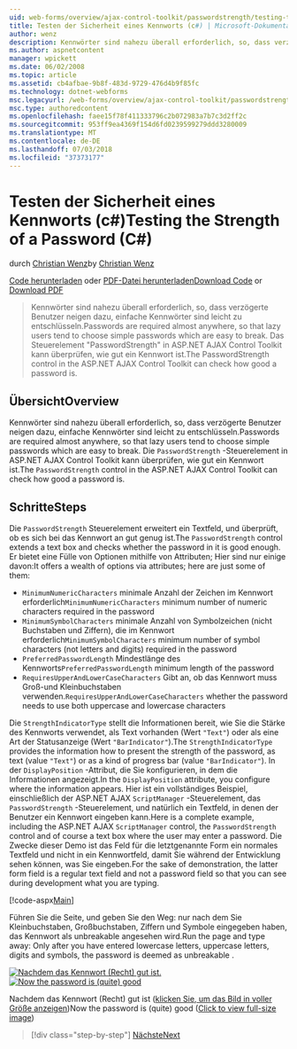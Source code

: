 ```yaml
---
uid: web-forms/overview/ajax-control-toolkit/passwordstrength/testing-the-strength-of-a-password-cs
title: Testen der Sicherheit eines Kennworts (c#) | Microsoft-Dokumentation
author: wenz
description: Kennwörter sind nahezu überall erforderlich, so, dass verzögerte Benutzer neigen dazu, einfache Kennwörter sind leicht zu entschlüsseln. Das Steuerelement, in der ASP-Steuerelements "PasswordStrength". N...
ms.author: aspnetcontent
manager: wpickett
ms.date: 06/02/2008
ms.topic: article
ms.assetid: cb4afbae-9b8f-483d-9729-476d4b9f85fc
ms.technology: dotnet-webforms
msc.legacyurl: /web-forms/overview/ajax-control-toolkit/passwordstrength/testing-the-strength-of-a-password-cs
msc.type: authoredcontent
ms.openlocfilehash: faee15f78f411333796c2b072983a7b7c3d2ff2c
ms.sourcegitcommit: 953ff9ea4369f154d6fd0239599279ddd3280009
ms.translationtype: MT
ms.contentlocale: de-DE
ms.lasthandoff: 07/03/2018
ms.locfileid: "37373177"
---
```

<a name="testing-the-strength-of-a-password-c"></a><span data-ttu-id="d5558-104">Testen der Sicherheit eines Kennworts (c#)</span><span class="sxs-lookup"><span data-stu-id="d5558-104">Testing the Strength of a Password (C#)</span></span>
====================
<span data-ttu-id="d5558-105">durch [Christian Wenz](https://github.com/wenz)</span><span class="sxs-lookup"><span data-stu-id="d5558-105">by [Christian Wenz](https://github.com/wenz)</span></span>

<span data-ttu-id="d5558-106">[Code herunterladen](http://download.microsoft.com/download/9/3/f/93f8daea-bebd-4821-833b-95205389c7d0/PasswordStrength0.cs.zip) oder [PDF-Datei herunterladen](http://download.microsoft.com/download/2/d/c/2dc10e34-6983-41d4-9c08-f78f5387d32b/passwordstrength0CS.pdf)</span><span class="sxs-lookup"><span data-stu-id="d5558-106">[Download Code](http://download.microsoft.com/download/9/3/f/93f8daea-bebd-4821-833b-95205389c7d0/PasswordStrength0.cs.zip) or [Download PDF](http://download.microsoft.com/download/2/d/c/2dc10e34-6983-41d4-9c08-f78f5387d32b/passwordstrength0CS.pdf)</span></span>

> <span data-ttu-id="d5558-107">Kennwörter sind nahezu überall erforderlich, so, dass verzögerte Benutzer neigen dazu, einfache Kennwörter sind leicht zu entschlüsseln.</span><span class="sxs-lookup"><span data-stu-id="d5558-107">Passwords are required almost anywhere, so that lazy users tend to choose simple passwords which are easy to break.</span></span> <span data-ttu-id="d5558-108">Das Steuerelement "PasswordStrength" in ASP.NET AJAX Control Toolkit kann überprüfen, wie gut ein Kennwort ist.</span><span class="sxs-lookup"><span data-stu-id="d5558-108">The PasswordStrength control in the ASP.NET AJAX Control Toolkit can check how good a password is.</span></span>


## <a name="overview"></a><span data-ttu-id="d5558-109">Übersicht</span><span class="sxs-lookup"><span data-stu-id="d5558-109">Overview</span></span>

<span data-ttu-id="d5558-110">Kennwörter sind nahezu überall erforderlich, so, dass verzögerte Benutzer neigen dazu, einfache Kennwörter sind leicht zu entschlüsseln.</span><span class="sxs-lookup"><span data-stu-id="d5558-110">Passwords are required almost anywhere, so that lazy users tend to choose simple passwords which are easy to break.</span></span> <span data-ttu-id="d5558-111">Die `PasswordStrength` -Steuerelement in ASP.NET AJAX Control Toolkit kann überprüfen, wie gut ein Kennwort ist.</span><span class="sxs-lookup"><span data-stu-id="d5558-111">The `PasswordStrength` control in the ASP.NET AJAX Control Toolkit can check how good a password is.</span></span>

## <a name="steps"></a><span data-ttu-id="d5558-112">Schritte</span><span class="sxs-lookup"><span data-stu-id="d5558-112">Steps</span></span>

<span data-ttu-id="d5558-113">Die `PasswordStrength` Steuerelement erweitert ein Textfeld, und überprüft, ob es sich bei das Kennwort an gut genug ist.</span><span class="sxs-lookup"><span data-stu-id="d5558-113">The `PasswordStrength` control extends a text box and checks whether the password in it is good enough.</span></span> <span data-ttu-id="d5558-114">Er bietet eine Fülle von Optionen mithilfe von Attributen; Hier sind nur einige davon:</span><span class="sxs-lookup"><span data-stu-id="d5558-114">It offers a wealth of options via attributes; here are just some of them:</span></span>

- <span data-ttu-id="d5558-115">`MinimumNumericCharacters` minimale Anzahl der Zeichen im Kennwort erforderlich</span><span class="sxs-lookup"><span data-stu-id="d5558-115">`MinimumNumericCharacters` minimum number of numeric characters required in the password</span></span>
- <span data-ttu-id="d5558-116">`MinimumSymbolCharacters` minimale Anzahl von Symbolzeichen (nicht Buchstaben und Ziffern), die im Kennwort erforderlich</span><span class="sxs-lookup"><span data-stu-id="d5558-116">`MinimumSymbolCharacters` minimum number of symbol characters (not letters and digits) required in the password</span></span>
- <span data-ttu-id="d5558-117">`PreferredPasswordLength` Mindestlänge des Kennworts</span><span class="sxs-lookup"><span data-stu-id="d5558-117">`PreferredPasswordLength` minimum length of the password</span></span>
- <span data-ttu-id="d5558-118">`RequiresUpperAndLowerCaseCharacters` Gibt an, ob das Kennwort muss Groß-und Kleinbuchstaben verwenden.</span><span class="sxs-lookup"><span data-stu-id="d5558-118">`RequiresUpperAndLowerCaseCharacters` whether the password needs to use both uppercase and lowercase characters</span></span>

<span data-ttu-id="d5558-119">Die `StrengthIndicatorType` stellt die Informationen bereit, wie Sie die Stärke des Kennworts verwendet, als Text vorhanden (Wert `"Text"`) oder als eine Art der Statusanzeige (Wert `"BarIndicator"`).</span><span class="sxs-lookup"><span data-stu-id="d5558-119">The `StrengthIndicatorType` provides the information how to present the strength of the password, as text (value `"Text"`) or as a kind of progress bar (value `"BarIndicator"`).</span></span> <span data-ttu-id="d5558-120">In der `DisplayPosition` -Attribut, die Sie konfigurieren, in dem die Informationen angezeigt.</span><span class="sxs-lookup"><span data-stu-id="d5558-120">In the `DisplayPosition` attribute, you configure where the information appears.</span></span> <span data-ttu-id="d5558-121">Hier ist ein vollständiges Beispiel, einschließlich der ASP.NET AJAX `ScriptManager` -Steuerelement, das `PasswordStrength` -Steuerelement, und natürlich ein Textfeld, in denen der Benutzer ein Kennwort eingeben kann.</span><span class="sxs-lookup"><span data-stu-id="d5558-121">Here is a complete example, including the ASP.NET AJAX `ScriptManager` control, the `PasswordStrength` control and of course a text box where the user may enter a password.</span></span> <span data-ttu-id="d5558-122">Die Zwecke dieser Demo ist das Feld für die letztgenannte Form ein normales Textfeld und nicht in ein Kennwortfeld, damit Sie während der Entwicklung sehen können, was Sie eingeben.</span><span class="sxs-lookup"><span data-stu-id="d5558-122">For the sake of demonstration, the latter form field is a regular text field and not a password field so that you can see during development what you are typing.</span></span>

[!code-aspx[Main](testing-the-strength-of-a-password-cs/samples/sample1.aspx)]

<span data-ttu-id="d5558-123">Führen Sie die Seite, und geben Sie den Weg: nur nach dem Sie Kleinbuchstaben, Großbuchstaben, Ziffern und Symbole eingegeben haben, das Kennwort als unbreakable angesehen wird.</span><span class="sxs-lookup"><span data-stu-id="d5558-123">Run the page and type away: Only after you have entered lowercase letters, uppercase letters, digits and symbols, the password is deemed as unbreakable .</span></span>


<span data-ttu-id="d5558-124">[![Nachdem das Kennwort (Recht) gut ist.](testing-the-strength-of-a-password-cs/_static/image2.png)](testing-the-strength-of-a-password-cs/_static/image1.png)</span><span class="sxs-lookup"><span data-stu-id="d5558-124">[![Now the password is (quite) good](testing-the-strength-of-a-password-cs/_static/image2.png)](testing-the-strength-of-a-password-cs/_static/image1.png)</span></span>

<span data-ttu-id="d5558-125">Nachdem das Kennwort (Recht) gut ist ([klicken Sie, um das Bild in voller Größe anzeigen](testing-the-strength-of-a-password-cs/_static/image3.png))</span><span class="sxs-lookup"><span data-stu-id="d5558-125">Now the password is (quite) good ([Click to view full-size image](testing-the-strength-of-a-password-cs/_static/image3.png))</span></span>

> [!div class="step-by-step"]
> [<span data-ttu-id="d5558-126">Nächste</span><span class="sxs-lookup"><span data-stu-id="d5558-126">Next</span></span>](testing-the-strength-of-a-password-vb.md)
